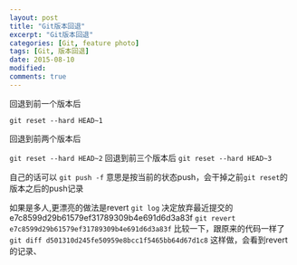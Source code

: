 ```yaml
---
layout: post
title: "Git版本回退"
excerpt: "Git版本回退"
categories: [Git, feature photo]
tags: [Git, 版本回退]
date: 2015-08-10 
modified: 
comments: true
---
```


回退到前一个版本后

`git reset --hard HEAD~1`

回退到前两个版本后

`git reset --hard HEAD~2`
回退到前三个版本后
`git reset --hard HEAD~3`

自己的话可以
`git push -f`
意思是按当前的状态push，会干掉之前`git reset`的版本之后的push记录

如果是多人,更漂亮的做法是revert
`git log`
决定放弃最近提交的 e7c8599d29b61579ef31789309b4e691d6d3a83f
`git revert e7c8599d29b61579ef31789309b4e691d6d3a83f`
比较一下，跟原来的代码一样了
`git diff d501310d245fe50959e8bcc1f5465bb64d67d1c8`
这样做，会看到revert的记录、




